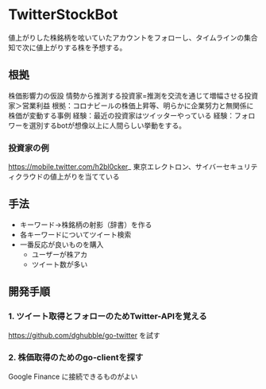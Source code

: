 # TwitterStockBot

値上がりした株銘柄を呟いていたアカウントをフォローし、タイムラインの集合知で次に値上がりする株を予想する。

## 根拠

株価影響力の仮設
情勢から推測する投資家=推測を交流を通じて増幅させる投資家＞営業利益
根拠：コロナビールの株価上昇等、明らかに企業努力と無関係に株価が変動する事例
経験：最近の投資家はツイッターやっている
経験：フォロワーを選別するbotが想像以上に人間らしい挙動をする。

### 投資家の例

https://mobile.twitter.com/h2bl0cker_
東京エレクトロン、サイバーセキュリティクラウドの値上がりを当てている

## 手法

- キーワード->株銘柄の射影（辞書）を作る
- 各キーワードについてツイート検索
- 一番反応が良いものを購入
    - ユーザーが株アカ
    - ツイート数が多い

## 開発手順

### 1. ツイート取得とフォローのためTwitter-APIを覚える

https://github.com/dghubble/go-twitter を試す

### 2. 株価取得のためのgo-clientを探す

Google Finance に接続できるものがよい
